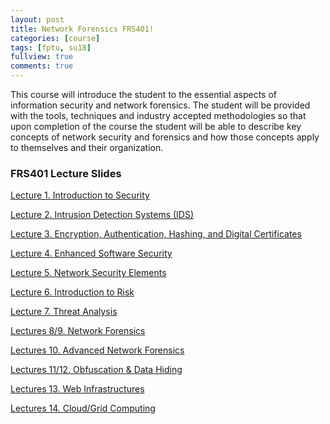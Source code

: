 ```yaml
---
layout: post
title: Network Forensics FRS401!
categories: [course]
tags: [fptu, su18]
fullview: true
comments: true
---
```


This course will introduce the student to the essential aspects of information security and network forensics.  The student will be provided  with the tools, techniques and industry accepted methodologies so that upon completion of the course the student will be able to describe key concepts of network security and forensics and how those concepts apply to themselves and their organization.

### FRS401 Lecture Slides

<a class="btn btn-default" href="https://namhb4.github.io/course/frs401/Lect01.pdf">Lecture 1. Introduction to Security</a>

<a class="btn btn-default" href="https://namhb4.github.io/course/frs401/Lect02.pdf">Lecture 2. Intrusion Detection Systems (IDS)</a>

<a class="btn btn-default" href="https://namhb4.github.io/course/frs401/Lect03_1.pdf">Lecture 3. Encryption, Authentication, Hashing, and Digital Certificates</a>

<a class="btn btn-default" href="https://namhb4.github.io/course/frs401/Lect04.pdf">Lecture 4. Enhanced Software Security</a>

<a class="btn btn-default" href="https://namhb4.github.io/course/frs401/Lect05.pdf">Lecture 5. Network Security Elements</a>

<a class="btn btn-default" href="https://namhb4.github.io/course/frs401/Lect06.pdf">Lecture 6. Introduction to Risk</a>

<a class="btn btn-default" href="https://namhb4.github.io/course/frs401/Lect07.pdf">Lecture 7. Threat Analysis</a>

<a class="btn btn-default" href="https://namhb4.github.io/course/frs401/Lect08-10.pdf">Lectures 8/9. Network Forensics</a>

<a class="btn btn-default" href="https://namhb4.github.io/course/frs401/Lect10.pdf">Lectures 10. Advanced Network Forensics</a>

<a class="btn btn-default" href="https://namhb4.github.io/course/frs401/Lect11-12.pdf">Lectures 11/12. Obfuscation & Data Hiding</a>

<a class="btn btn-default" href="https://namhb4.github.io/course/frs401/Lect13.pdf">Lectures 13. Web Infrastructures</a>

<a class="btn btn-default" href="https://namhb4.github.io/course/frs401/Lect014.pdf">Lectures 14. Cloud/Grid Computing</a>
